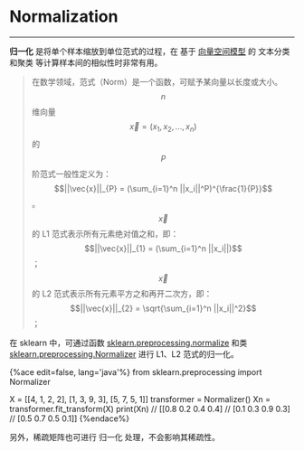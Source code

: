 <!-- toc -->

# Normalization

---

**归一化** 是将单个样本缩放到单位范式的过程，在 基于 [向量空间模型](https://wiki.mbalib.com/wiki/%E5%90%91%E9%87%8F%E7%A9%BA%E9%97%B4%E6%A8%A1%E5%9E%8B) 的 文本分类和聚类 等计算样本间的相似性时非常有用。

> 在数学领域，范式（Norm）是一个函数，可赋予某向量以长度或大小。
$$n$$ 维向量 $$\vec{x} = (x_1,x_2,...,x_n)$$ 的 $$P$$ 阶范式一般性定义为：$$||\vec{x}||_{P} = (\sum_{i=1}^n ||x_i||^P)^{\frac{1}{P}}$$。      
$$\vec{x}$$ 的 L1 范式表示所有元素绝对值之和，即：$$||\vec{x}||_{1} = (\sum_{i=1}^n ||x_i||)$$；
$$\vec{x}$$ 的 L2 范式表示所有元素平方之和再开二次方，即：$$||\vec{x}||_{2} = \sqrt{\sum_{i=1}^n ||x_i||^2}$$；

在 sklearn 中，可通过函数 [sklearn.preprocessing.normalize](https://scikit-learn.org/stable/modules/generated/sklearn.preprocessing.normalize.html) 和类 [sklearn.preprocessing.Normalizer](https://scikit-learn.org/stable/modules/generated/sklearn.preprocessing.Normalizer.html) 进行 L1、L2 范式的归一化。

{%ace edit=false, lang='java'%}
from sklearn.preprocessing import Normalizer

X = [[4, 1, 2, 2],
     [1, 3, 9, 3],
     [5, 7, 5, 1]]
transformer = Normalizer()
Xn = transformer.fit_transform(X)
print(Xn)
// [[0.8 0.2 0.4 0.4]
// [0.1 0.3 0.9 0.3]
// [0.5 0.7 0.5 0.1]]
{%endace%}

另外，稀疏矩阵也可进行 归一化 处理，不会影响其稀疏性。


